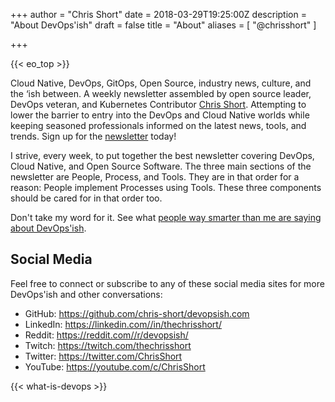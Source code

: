 +++
author = "Chris Short"
date = 2018-03-29T19:25:00Z
description = "About DevOps'ish"
draft = false
title = "About"
aliases = [
    "@chrisshort"
]

+++

{{< eo_top >}}

Cloud Native, DevOps, GitOps, Open Source, industry news, culture, and the ‘ish between. A weekly newsletter assembled by open source leader, DevOps veteran, and Kubernetes Contributor [Chris Short](https://chrisshort.me/). Attempting to lower the barrier to entry into the DevOps and Cloud Native worlds while keeping seasoned professionals informed on the latest news, tools, and trends. Sign up for the [newsletter](/subscribe/) today!

I strive, every week, to put together the best newsletter covering DevOps, Cloud Native, and Open Source Software. The three main sections of the newsletter are People, Process, and Tools. They are in that order for a reason: People implement Processes using Tools. These three components should be cared for in that order too.

Don't take my word for it. See what [people way smarter than me are saying about DevOps'ish](/praise/).

## Social Media

Feel free to connect or subscribe to any of these social media sites for more DevOps'ish and other conversations:

* GitHub: <https://github.com/chris-short/devopsish.com>
* LinkedIn: <https://linkedin.com//in/thechrisshort/>
* Reddit: <https://reddit.com//r/devopsish/>
* Twitch: <https://twitch.com/thechrisshort>
* Twitter: <https://twitter.com/ChrisShort>
* YouTube: <https://youtube.com/c/ChrisShort>

{{< what-is-devops >}}
